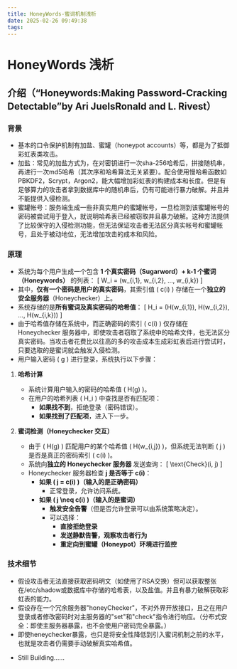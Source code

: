 ```yaml
---
title: HoneyWords-蜜词机制浅析
date: 2025-02-26 09:49:38
tags:
---
```

# HoneyWords 浅析
## 介绍（“Honeywords:Making Password-Cracking Detectable”by  Ari JuelsRonald and L. Rivest）
###  背景
* 基本的口令保护机制有加盐、蜜罐（honeypot accounts）等，都是为了抵御彩虹表类攻击。
* 加盐：常见的加盐方式为，在对密钥进行一次sha-256哈希后，拼接随机串，再进行一次md5哈希（其次序和哈希算法无关紧要）。配合使用慢哈希函数如PBKDF2，Scrypt，Argon2，能大幅增加彩虹表的构建成本和长度。但是有足够算力的攻击者拿到数据库中的随机串后，仍有可能进行暴力破解。并且并不能提供入侵检测。
* 蜜罐帐号：服务端生成一些非真实用户的蜜罐帐号，一旦检测到该蜜罐帐号的密码被尝试用于登入，就说明哈希表已经被窃取并且暴力破解。这种方法提供了比较保守的入侵检测功能，但无法保证攻击者无法区分真实帐号和蜜罐帐号，且处于被动地位，无法增加攻击的成本和风险。
### 原理
- 系统为每个用户生成一个包含 **1 个真实密码（Sugarword）+ k-1 个蜜词（Honeywords）** 的列表：
  \[
  W_i = (w_{i,1}, w_{i,2}, ..., w_{i,k})
  \]
- 其中，**仅有一个密码是用户的真实密码**，其索引值 \( c(i) \) 存储在一个**独立的安全服务器**（Honeychecker）上。
- 系统存储的是**所有蜜词及真实密码的哈希值**：
  \[
  H_i = (H(w_{i,1}), H(w_{i,2}), ..., H(w_{i,k}))
  \]
- 由于哈希值存储在系统中，而正确密码的索引 \( c(i) \) 仅存储在 Honeychecker 服务器中，即使攻击者窃取了系统中的哈希文件，也无法区分真实密码。当攻击者花费比以往高的多的攻击成本生成彩虹表后进行尝试时，只要选取的是蜜词就会触发入侵检测。
- 用户输入密码 \( g \) 进行登录，系统执行以下步骤：

1. **哈希计算**  
   - 系统计算用户输入的密码的哈希值 \( H(g) \)。
   - 在用户的哈希列表 \( H_i \) 中查找是否有匹配项：
     - **如果找不到**，拒绝登录（密码错误）。
     - **如果找到了匹配项**，进入下一步。

2. **蜜词检测（Honeychecker 交互）**  
   - 由于 \( H(g) \) 匹配用户的某个哈希值 \( H(w_{i,j}) \)，但系统无法判断 \( j \) 是否是真正的密码索引 \( c(i) \)。
   - 系统向**独立的 Honeychecker 服务器** 发送查询：
     \[
     \text{Check}(i, j)
     \]
   - Honeychecker 服务器检查 **j 是否等于 c(i)**：
     - **如果 \( j = c(i) \)（输入的是正确密码）**
       - 正常登录，允许访问系统。
     - **如果 \( j \neq c(i) \)（输入的是蜜词）**
       - **触发安全告警**（但是否允许登录可以由系统策略决定）。
       - 可以选择：
         - **直接拒绝登录**
         - **发送静默告警，观察攻击者行为**
         - **重定向到蜜罐（Honeypot）环境进行监控**

### 技术细节
* 假设攻击者无法直接获取密码明文（如使用了RSA交换）但可以获取整张在/etc/shadow或数据库中存储的哈希表，以及盐值。并且有暴力破解获取彩虹表的能力。
* 假设存在一个冗余服务器"honeyChecker"，不对外界开放接口，且之在用户登录或者修改密码时对主服务器的"set"和"check"指令进行响应。（分布式安全：即使主服务器暴露，也不会使用户密码完全暴露。）
* 即使heneychecker暴露，也只是将安全性降低到引入蜜词机制之前的水平，也就是攻击者仍需要手动破解真实哈希值。
- Still Building……